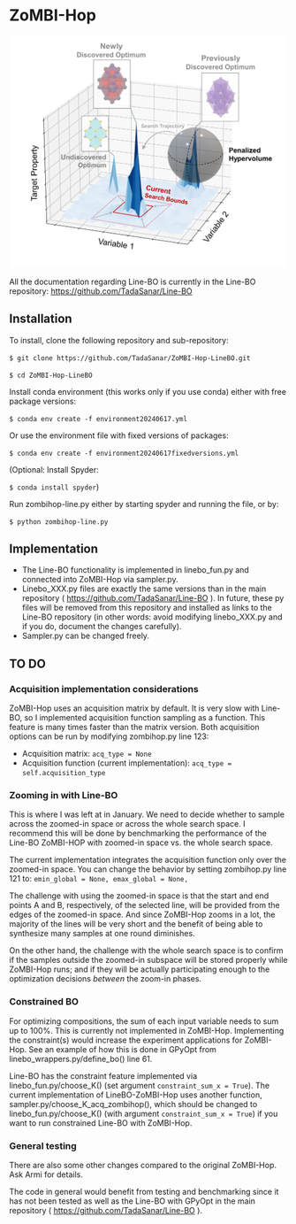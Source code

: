 # ZoMBI-Hop
 
![zombi](./figs/zombi-hop.png)


All the documentation regarding Line-BO is currently in the Line-BO repository: https://github.com/TadaSanar/Line-BO 

## Installation

To install, clone the following repository and sub-repository:

`$ git clone https://github.com/TadaSanar/ZoMBI-Hop-LineBO.git`

`$ cd ZoMBI-Hop-LineBO`

Install conda environment (this works only if you use conda) either with free package versions:

`$ conda env create -f environment20240617.yml`

Or use the environment file with fixed versions of packages:

`$ conda env create -f environment20240617fixedversions.yml`

(Optional: Install Spyder:

`$ conda install spyder`)

Run zombihop-line.py either by starting spyder and running the file, or by:

`$ python zombihop-line.py`

## Implementation

- The Line-BO functionality is implemented in linebo_fun.py and connected into ZoMBI-Hop via sampler.py.
- Linebo_XXX.py files are exactly the same versions than in the main repository ( https://github.com/TadaSanar/Line-BO ). In future, these py files will be removed from this repository and installed as links to the Line-BO repository (in other words: avoid modifying linebo_XXX.py and if you do, document the changes carefully).
- Sampler.py can be changed freely.

## TO DO

### Acquisition implementation considerations

ZoMBI-Hop uses an acquisition matrix by default. It is very slow with Line-BO, so I implemented acquisition function sampling as a function. This feature is many times faster than the matrix version. Both acquisition options can be run by modifying zombihop.py line 123:
- Acquisition matrix: `acq_type = None`
- Acquisition function (current implementation): `acq_type = self.acquisition_type`

### Zooming in with Line-BO

This is where I was left at in January. We need to decide whether to sample across the zoomed-in space or across the whole search space. I recommend this will be done by benchmarking the performance of the Line-BO ZoMBI-HOP with zoomed-in space vs. the whole search space.

The current implementation integrates the acquisition function only over the zoomed-in space. You can change the behavior by setting zombihop.py line 121 to:
`emin_global = None, emax_global = None,`

The challenge with using the zoomed-in space is that the start and end points A and B, respectively, of the selected line, will be provided from the edges of the zoomed-in space. And since ZoMBI-Hop zooms in a lot, the majority of the lines will be very short and the benefit of being able to synthesize many samples at one round diminishes.

On the other hand, the challenge with the whole search space is to confirm if the samples outside the zoomed-in subspace will be stored properly while ZoMBI-Hop runs; and if they will be actually participating enough to the optimization decisions _between_ the zoom-in phases.

### Constrained BO

For optimizing compositions, the sum of each input variable needs to sum up to 100%. This is currently not implemented in ZoMBI-Hop. Implementing the constraint(s) would increase the experiment applications for ZoMBI-Hop. See an example of how this is done in GPyOpt from linebo_wrappers.py/define_bo() line 61.

Line-BO has the constraint feature implemented via linebo_fun.py/choose_K() (set argument `constraint_sum_x = True`). The current implementation of LineBO-ZoMBI-Hop uses another function, sampler.py/choose_K_acq_zombihop(), which should be changed to linebo_fun.py/choose_K() (with argument `constraint_sum_x = True`) if you want to run constrained Line-BO with ZoMBI-Hop.

### General testing

There are also some other changes compared to the original ZoMBI-Hop. Ask Armi for details.

The code in general would benefit from testing and benchmarking since it has not been tested as well as the Line-BO with GPyOpt in the main repository ( https://github.com/TadaSanar/Line-BO ).

